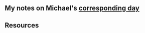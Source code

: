 ## My notes on Michael's [corresponding day](https://www.90daysofdevops.com/2022/day55/)


## Resources

